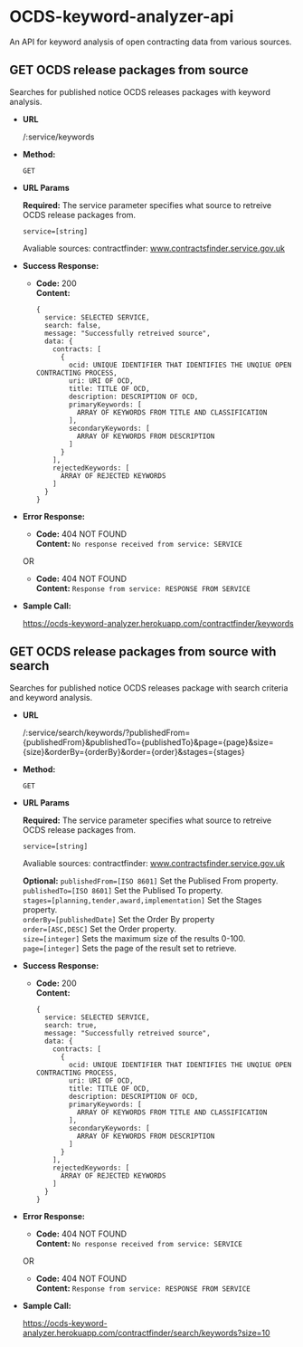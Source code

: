 # OCDS-keyword-analyzer-api
An API for keyword analysis of open contracting data from various sources.

**GET OCDS release packages from source**
----
  Searches for published notice OCDS releases packages with keyword analysis.

* **URL**

  /:service/keywords

* **Method:**

  `GET`
  
*  **URL Params**

   **Required:**
    The service parameter specifies what source to retreive OCDS release packages from.

   `service=[string]`

   Avaliable sources:
    contractfinder: www.contractsfinder.service.gov.uk

* **Success Response:**

  * **Code:** 200 <br />
    **Content:** 
    ```
    {
      service: SELECTED SERVICE, 
      search: false, 
      message: "Successfully retreived source", 
      data: { 
        contracts: [ 
          { 
            ocid: UNIQUE IDENTIFIER THAT IDENTIFIES THE UNQIUE OPEN CONTRACTING PROCESS, 
            uri: URI OF OCD, 
            title: TITLE OF OCD,
            description: DESCRIPTION OF OCD, 
            primaryKeywords: [ 
              ARRAY OF KEYWORDS FROM TITLE AND CLASSIFICATION 
            ], 
            secondaryKeywords: [ 
              ARRAY OF KEYWORDS FROM DESCRIPTION 
            ] 
          } 
        ],
        rejectedKeywords: [
          ARRAY OF REJECTED KEYWORDS
        ]
      } 
    } 
    ```
 
* **Error Response:**

  * **Code:** 404 NOT FOUND <br />
    **Content:** `No response received from service: SERVICE`

  OR

  * **Code:** 404 NOT FOUND <br />
    **Content:** `Response from service: RESPONSE FROM SERVICE`

* **Sample Call:**

  https://ocds-keyword-analyzer.herokuapp.com/contractfinder/keywords


**GET OCDS release packages from source with search**
----
  Searches for published notice OCDS releases package with search criteria and keyword analysis.

* **URL**

  /:service/search/keywords/?publishedFrom={publishedFrom}&publishedTo={publishedTo}&page={page}&size={size}&orderBy={orderBy}&order={order}&stages={stages}

* **Method:**

  `GET`
  
*  **URL Params**

   **Required:**
    The service parameter specifies what source to retreive OCDS release packages from.

   `service=[string]`

   Avaliable sources:
    contractfinder: www.contractsfinder.service.gov.uk

    **Optional:**
    `publishedFrom=[ISO 8601]` Set the Publised From property. <br />
    `publishedTo=[ISO 8601]` 	Set the Publised To property. <br />
    `stages=[planning,tender,award,implementation]` Set the Stages property. <br />
    `orderBy=[publishedDate]` Set the Order By property <br />
    `order=[ASC,DESC]` 	Set the Order property. <br />
    `size=[integer]` 	Sets the maximum size of the results 0-100. <br />
    `page=[integer]` 	Sets the page of the result set to retrieve. <br />

* **Success Response:**

  * **Code:** 200 <br />
    **Content:** 
    ```
    {
      service: SELECTED SERVICE, 
      search: true, 
      message: "Successfully retreived source", 
      data: { 
        contracts: [ 
          { 
            ocid: UNIQUE IDENTIFIER THAT IDENTIFIES THE UNQIUE OPEN CONTRACTING PROCESS, 
            uri: URI OF OCD, 
            title: TITLE OF OCD,
            description: DESCRIPTION OF OCD, 
            primaryKeywords: [ 
              ARRAY OF KEYWORDS FROM TITLE AND CLASSIFICATION 
            ], 
            secondaryKeywords: [ 
              ARRAY OF KEYWORDS FROM DESCRIPTION 
            ] 
          } 
        ],
        rejectedKeywords: [
          ARRAY OF REJECTED KEYWORDS
        ]
      } 
    } 
    ```
 
* **Error Response:**

  * **Code:** 404 NOT FOUND <br />
    **Content:** `No response received from service: SERVICE`

  OR

  * **Code:** 404 NOT FOUND <br />
    **Content:** `Response from service: RESPONSE FROM SERVICE`

* **Sample Call:**

  https://ocds-keyword-analyzer.herokuapp.com/contractfinder/search/keywords?size=10

